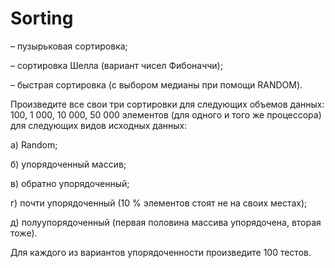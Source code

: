 # Sorting
– пузырьковая сортировка; 

– сортировка Шелла (вариант чисел Фибоначчи); 

– быстрая сортировка (с выбором медианы при помощи RANDOM).

Произведите все свои три сортировки для следующих 
объемов данных: 100, 1 000, 10 000, 50 000 элементов (для одного и того 
же процессора) для следующих видов исходных данных: 

а) Random; 

б) упорядоченный массив; 

в) обратно упорядоченный; 

г) почти упорядоченный (10 % элементов стоят не на своих местах); 

д) полуупорядоченный (первая половина массива упорядочена, вторая тоже). 

Для каждого из вариантов упорядоченности произведите 100 тестов.
 
